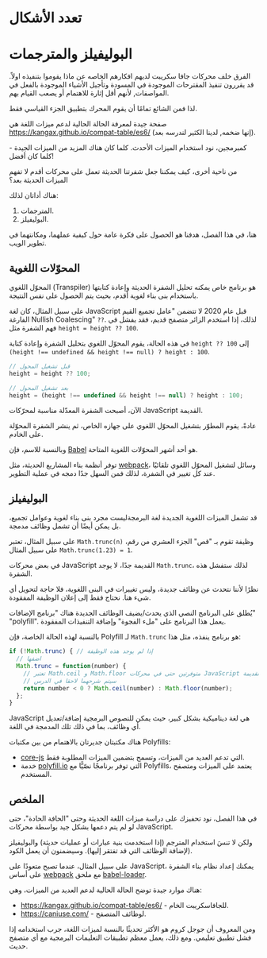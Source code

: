 # تعدد الأشكال

# البوليفيلز والمترجمات

الفرق خلف محركات جافا سكريبت لديهم افكارهم الخاصه عن ماذا يقوموا بتنفيذه اولاً. قد يقررون تنفيذ المقترحات الموجودة في المسودة وتأجيل الأشياء الموجودة بالفعل في المواصفات, لأنهم أقل إثارة للاهتمام أو يصعب القيام بهم.

لذا فمن الشائع تمامًا أن يقوم المحرك بتطبيق الجزء القياسي فقط.

صفحة جيدة لمعرفة الحالة الحالية لدعم ميزات اللغة هي <https://kangax.github.io/compat-table/es6/> (إنها ضخمه, لدينا الكثير لندرسه بعد).

كمبرمجين، نود استخدام الميزات الأحدث. كلما كان هناك المزيد من الميزات الجيدة - كلما كان أفضل!

من ناحية أخرى، كيف يمكننا جعل شفرتنا الحديثة تعمل على محركات أقدم لا تفهم الميزات الحديثة بعد؟

هناك أداتان لذلك:

1. المترجمات.
2. البوليفيلز.

هنا، في هذا الفصل، هدفنا هو الحصول على فكرة عامة حول كيفية عملهما، ومكانتهما في تطوير الويب.

## المحوّلات اللغوية

المحوّل اللغوي (Transpiler) هو برنامج خاص يمكنه تحليل الشفرة الحديثة وإعادة كتابتها باستخدام بنى بناء لغوية أقدم، بحيث يتم الحصول على نفس النتيجة.

على سبيل المثال، كان لغة JavaScript قبل عام 2020 لا تتضمن "عامل تجميع القيم الفارغة Nullish Coalescing" `??`. لذلك، إذا استخدم الزائر متصفح قديم، فقد يفشل في فهم الشفرة مثل `height = height ?? 100`.

في هذه الحالة، يقوم المحوّل اللغوي بتحليل الشفرة وإعادة كتابة `height ?? 100` إلى `(height !== undefined && height !== null) ? height : 100`.

```js
// قبل تشغيل المحول
height = height ?? 100;

// بعد تشغيل المحول
height = (height !== undefined && height !== null) ? height : 100;
```

الآن، أصبحت الشفرة المعدّلة مناسبة لمحرّكات JavaScript القديمة.

عادةً، يقوم المطوّر بتشغيل المحوّل اللغوي على جهازه الخاص، ثم ينشر الشفرة المحوّلة على الخادم.

وبالنسبة للاسم، فإن [Babel](https://babeljs.io) هو أحد أشهر المحوّلات اللغوية المتاحة.

توفر أنظمة بناء المشاريع الحديثة، مثل [webpack](http://webpack.github.io/)، وسائل لتشغيل المحوّل اللغوي تلقائيًا عند كل تغيير في الشفرة، لذلك فمن السهل جدًا دمجه في عملية التطوير.

## البوليفيلز

قد تشمل الميزات اللغوية الجديدة لغة البرمجةليست مجرد بنى بناء لغوية وعوامل تجميع، بل يمكن أيضًا أن تشمل وظائف مدمجة.

على سبيل المثال، تعتبر `Math.trunc(n)` وظيفة تقوم بـ "قص" الجزء العشري من رقم، على سبيل المثال `Math.trunc(1.23) = 1`.

في بعض محركات JavaScript القديمة جدًا، لا يوجد `Math.trunc`، لذلك ستفشل هذه الشفرة.

نظرًا لأننا نتحدث عن وظائف جديدة، وليس تغييرات في البنى اللغوية، فلا حاجة لتحويل أي شيء هنا. نحتاج فقط إلى إعلان الوظيفة المفقودة.

يُطلق على البرنامج النصي الذي يحدث/يضيف الوظائف الجديدة هناك "برنامج الإضافات" "polyfill". يعمل هذا البرنامج على "ملء الفجوة" وإضافة التنفيذات المفقودة.

بالنسبة لهذه الحالة الخاصة، فإن Polyfill لـ `Math.trunc` هو برنامج ينفذه، مثل هذا: 

```js
if (!Math.trunc) { // إذا لم يوجد هذه الوظيفة
  // اضفها
  Math.trunc = function(number) {
    // تعتبر Math.ceil و Math.floor متوفرتين حتى في محركات JavaScript القديمة
    // سيتم شرحهما لاحقا في الدرس
    return number < 0 ? Math.ceil(number) : Math.floor(number);
  };
}
```

JavaScript هي لغة ديناميكية بشكل كبير، حيث يمكن للنصوص البرمجية إضافة/تعديل أي وظائف، بما في ذلك تلك المدمجة في اللغة.

هناك مكتبتان جديرتان بالاهتمام من بين مكتبات Polyfills:
- [core-js](https://github.com/zloirock/core-js) التي تدعم العديد من الميزات، وتسمح بتضمين الميزات المطلوبة فقط.
- خدمة [polyfill.io](http://polyfill.io) التي توفر برنامجًا نصّيًّا مع Polyfills، يعتمد على الميزات ومتصفح المستخدم.


## الملخص

في هذا الفصل، نود تحفيزك على دراسة ميزات اللغة الحديثة وحتى "الحافة الحادة"، حتى لو لم يتم دعمها بشكل جيد بواسطة محركات JavaScript.

ولكن لا تنسَ استخدام المترجم (إذا استخدمت بنية عبارات أو عمليات حديثة) والبوليفيلز (لإضافة الوظائف التي قد تفتقر إليها). وسيضمنون أن يعمل الكود.

على سبيل المثال، عندما تصبح متعودًا على JavaScript، يمكنك إعداد نظام بناء الشفرة على أساس [webpack](http://webpack.github.io/) مع ملحق [babel-loader](https://github.com/babel/babel-loader).

هناك موارد جيدة توضح الحالة الحالية لدعم العديد من الميزات، وهي:
- <https://kangax.github.io/compat-table/es6/> - للجافاسكريبت الخام.
- <https://caniuse.com/> - لوظائف المتصفح.

ومن المعروف أن جوجل كروم هو الأكثر تحديثًا بالنسبة لميزات اللغة، جرب استخدامه إذا فشل تطبيق تعليمي. ومع ذلك، يعمل معظم تطبيقات التعليمات البرمجية مع أي متصفح حديث.

